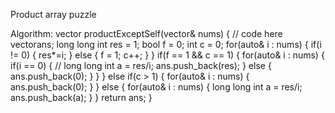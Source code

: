 Product array puzzle

Algorithm:
  vector<long long int> productExceptSelf(vector<long long int>& nums) {
        // code here
        vector<long long int>ans;
        long long int res = 1;
        bool f = 0;
        int c = 0;
        for(auto& i : nums)
        {
            if(i != 0)
            {
                res*=i;
            }
            else
            {
                f = 1;
                c++;
            }
        }
        if(f == 1 && c == 1)
        {
            for(auto& i : nums)
            {
                if(i == 0)
                {
                    // long long int a = res/i;
                    ans.push_back(res);
                }
                else
                {
                    ans.push_back(0);
                }
            }
        }
        else if(c > 1)
        {
            for(auto& i : nums)
            {
                ans.push_back(0);
            }
        }
        else
        {
            for(auto& i : nums)
            {
                long long int a = res/i;
                ans.push_back(a);
            }
        }
        return ans;
    }

